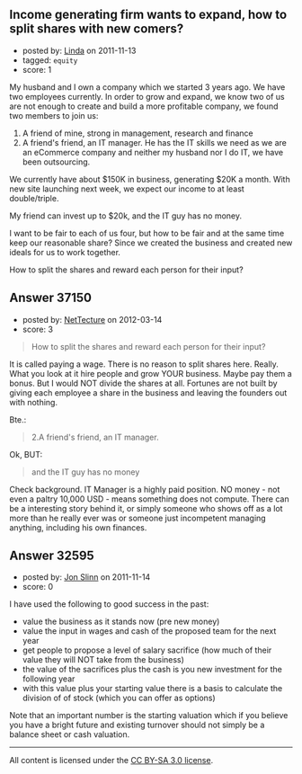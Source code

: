 ## Income generating firm wants to expand, how to split shares with new comers?

- posted by: [Linda](https://stackexchange.com/users/-1/14394-linda) on 2011-11-13
- tagged: `equity`
- score: 1

My husband and I own a company which we started 3 years ago. We have two employees currently. In order to grow and expand, we know two of us are not enough to create and build a more profitable company, we found two members to join us:

1. A friend of mine, strong in management, research and finance
2. A friend's friend, an IT manager. He has the IT skills we need as we are an eCommerce company and neither my husband nor I do IT, we have been outsourcing. 

We currently have about $150K in business, generating $20K a month. With new site launching next week, we expect our income to at least double/triple. 

My friend can invest up to $20k, and the IT guy has no money. 

I want to be fair to each of us four, but how to be fair and at the same time keep our reasonable share? Since we created the business and created new ideals for us to work together.

How to split the shares and reward each person for their input?


## Answer 37150

- posted by: [NetTecture](https://stackexchange.com/users/-1/3350-nettecture) on 2012-03-14
- score: 3

> How to split the shares and reward each person for their input?

It is called paying a wage. There is no reason to split shares here. Really. What you look at it hire people and grow YOUR business. Maybe pay them a bonus. But I would NOT divide the shares at all. Fortunes are not built by giving each employee a share in the business and leaving the founders out with nothing.

Bte.:

> 2.A friend's friend, an IT manager. 

Ok, BUT:

> and the IT guy has no money

Check background. IT Manager is a highly paid position. NO money - not even a paltry 10,000 USD - means something does not compute. There can be a interesting story behind it, or simply someone who shows off as a lot more than he really ever was or someone just incompetent managing anything, including his own finances.


## Answer 32595

- posted by: [Jon Slinn](https://stackexchange.com/users/-1/14370-jon-slinn) on 2011-11-14
- score: 0

I have used the following to good success in the past:

- value the business as it stands now (pre new money)
- value the input in wages and cash of the proposed team for the next year
- get people to propose a level of salary sacrifice (how much of their value they will NOT take from the business)
- the value of the sacrifices plus the cash is you new investment for the following year
- with this value plus your starting value there is a basis to calculate the division of of stock (which you can offer as options)

Note that an important number is the starting valuation which if you believe you have a bright future and existing turnover should not simply be a balance sheet or cash valuation.



---

All content is licensed under the [CC BY-SA 3.0 license](https://creativecommons.org/licenses/by-sa/3.0/).
